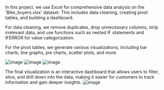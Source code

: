 In this project, we use Excel for comprehensive data analysis on the 'Bike_buyers.xlsx' dataset. This includes data cleaning, creating pivot tables, and building a dashboard. 

For data cleaning, we remove duplicates, drop unnecessary columns, strip irrelevant data, and use functions such as nested IF statements and IFERROR for value categorization. 

For the pivot tables, we generate various visualizations, including bar charts, line graphs, pie charts, scatter plots, and more. 

![image](https://github.com/user-attachments/assets/ce1198b5-8fa9-4053-8fc1-614cef76a4f0)
![image](https://github.com/user-attachments/assets/b9d7f791-236f-448d-a34c-f188a7ef27b1)
![image](https://github.com/user-attachments/assets/37621b31-2cc3-417c-9a80-697468433ad2)

The final visualization is an interactive dashboard that allows users to filter, slice, and drill down into the data, making it easier for customers to track information and gain deeper insights.
![image](https://github.com/user-attachments/assets/070c28b4-6118-408d-b4b4-66956dcc6a5a)

